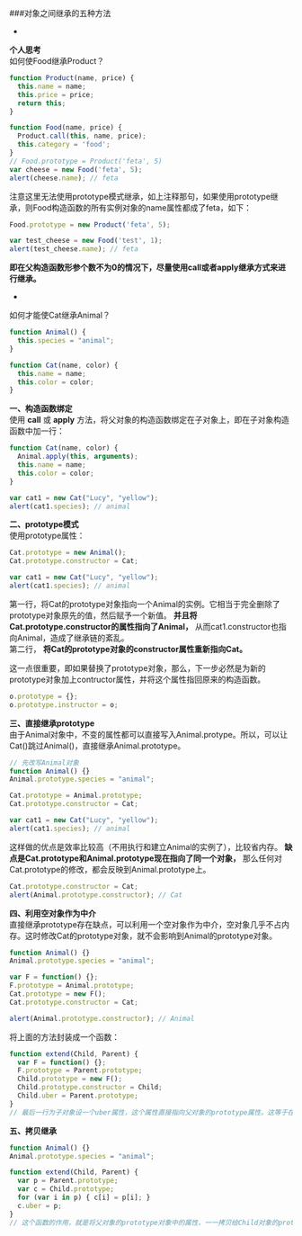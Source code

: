 ###对象之间继承的五种方法

-
**个人思考**  
如何使Food继承Product？
```js
function Product(name, price) {
  this.name = name;
  this.price = price;
  return this;
}

function Food(name, price) {
  Product.call(this, name, price);
  this.category = 'food';
}
// Food.prototype = Product('feta', 5)
var cheese = new Food('feta', 5);
alert(cheese.name); // feta
```  
注意这里无法使用prototype模式继承，如上注释那句，如果使用prototype继承，则Food构造函数的所有实例对象的name属性都成了feta，如下：
```js
Food.prototype = new Product('feta', 5);

var test_cheese = new Food('test', 1);
alert(test_cheese.name); // feta
```
**即在父构造函数形参个数不为0的情况下，尽量使用call或者apply继承方式来进行继承。**

-

如何才能使Cat继承Animal？
```js
function Animal() {
  this.species = "animal";
}

function Cat(name, color) {
  this.name = name;
  this.color = color;
}
```

**一、构造函数绑定**  
使用 **call** 或 **apply** 方法，将父对象的构造函数绑定在子对象上，即在子对象构造函数中加一行：
```js
function Cat(name, color) {
  Animal.apply(this, arguments);
  this.name = name;
  this.color = color;
}

var cat1 = new Cat("Lucy", "yellow");
alert(cat1.species); // animal
```

**二、prototype模式**  
使用prototype属性：
```js
Cat.prototype = new Animal();
Cat.prototype.constructor = Cat;

var cat1 = new Cat("Lucy", "yellow");
alert(cat1.species); // animal
```
第一行，将Cat的prototype对象指向一个Animal的实例。它相当于完全删除了prototype对象原先的值，然后赋予一个新值。 **并且将Cat.prototype.constructor的属性指向了Animal，** 从而cat1.constructor也指向Animal，造成了继承链的紊乱。  
第二行， **将Cat的prototype对象的constructor属性重新指向Cat。**

这一点很重要，即如果替换了prototype对象，那么，下一步必然是为新的prototype对象加上contructor属性，并将这个属性指回原来的构造函数。
```js
o.prototype = {};
o.prototype.instructor = o;
```

**三、直接继承prototype**  
由于Animal对象中，不变的属性都可以直接写入Animal.protype。所以，可以让Cat()跳过Animal()，直接继承Animal.prototype。
```js
// 先改写Animal对象
function Animal() {}
Animal.prototype.species = "animal";

Cat.prototype = Animal.prototype;
Cat.prototype.constructor = Cat;

var cat1 = new Cat("Lucy", "yellow");
alert(cat1.species); // animal
```
这样做的优点是效率比较高（不用执行和建立Animal的实例了），比较省内存。 **缺点是Cat.prototype和Animal.prototype现在指向了同一个对象，** 那么任何对Cat.prototype的修改，都会反映到Animal.prototype上。
```js
Cat.prototype.constructor = Cat;
alert(Animal.prototype.constructor); // Cat
```

**四、利用空对象作为中介**  
直接继承prototype存在缺点，可以利用一个空对象作为中介，空对象几乎不占内存。这时修改Cat的prototype对象，就不会影响到Animal的prototype对象。
```js
function Animal() {}
Animal.prototype.species = "animal";

var F = function() {};
F.prototype = Animal.prototype;
Cat.prototype = new F();
Cat.prototype.constructor = Cat;

alert(Animal.prototype.constructor); // Animal
```
将上面的方法封装成一个函数：
```js
function extend(Child, Parent) {
  var F = function() {};
  F.prototype = Parent.prototype;
  Child.prototype = new F();
  Child.prototype.constructor = Child;
  Child.uber = Parent.prototype;
}
// 最后一行为子对象设一个uber属性，这个属性直接指向父对象的prototype属性。这等于在子对象上打开一条通道，可以直接调用父对象的方法。这一行放在这里，只是为了实现继承的完备性，纯属备用性质。
```

**五、拷贝继承**  
```js
function Animal() {}
Animal.prototype.species = "animal";

function extend(Child, Parent) {
  var p = Parent.prototype;
  var c = Child.prototype;
  for (var i in p) { c[i] = p[i]; }
  c.uber = p;
}
// 这个函数的作用，就是将父对象的prototype对象中的属性，一一拷贝给Child对象的prototype对象。
```